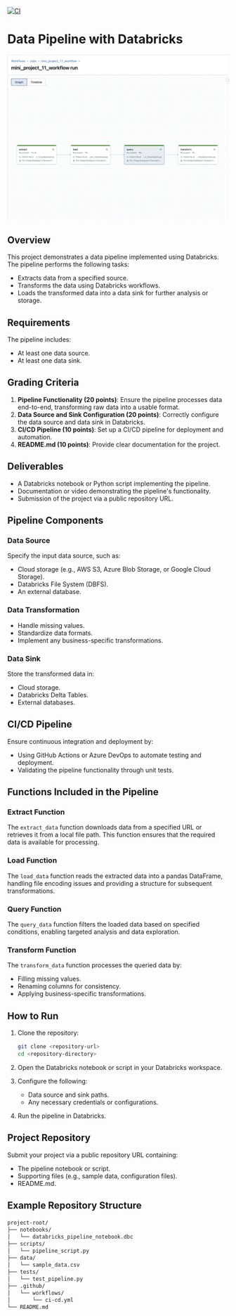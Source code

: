 [![CI](https://github.com/nogibjj/Eric_Ortega_Rodriguez_Mini_Project_6/actions/workflows/cicd.yml/badge.svg)](https://github.com/nogibjj/Eric_Ortega_Rodriguez_Mini_Project_6/actions/workflows/cicd.yml)
# Data Pipeline with Databricks
![alt text](image.png)
## Overview
This project demonstrates a data pipeline implemented using Databricks. The pipeline performs the following tasks:

- Extracts data from a specified source.
- Transforms the data using Databricks workflows.
- Loads the transformed data into a data sink for further analysis or storage.

## Requirements
The pipeline includes:
- At least one data source.
- At least one data sink.

## Grading Criteria
1. **Pipeline Functionality (20 points)**: Ensure the pipeline processes data end-to-end, transforming raw data into a usable format.
2. **Data Source and Sink Configuration (20 points)**: Correctly configure the data source and data sink in Databricks.
3. **CI/CD Pipeline (10 points)**: Set up a CI/CD pipeline for deployment and automation.
4. **README.md (10 points)**: Provide clear documentation for the project.

## Deliverables
- A Databricks notebook or Python script implementing the pipeline.
- Documentation or video demonstrating the pipeline's functionality.
- Submission of the project via a public repository URL.

## Pipeline Components

### Data Source
Specify the input data source, such as:
- Cloud storage (e.g., AWS S3, Azure Blob Storage, or Google Cloud Storage).
- Databricks File System (DBFS).
- An external database.

### Data Transformation
- Handle missing values.
- Standardize data formats.
- Implement any business-specific transformations.

### Data Sink
Store the transformed data in:
- Cloud storage.
- Databricks Delta Tables.
- External databases.

## CI/CD Pipeline
Ensure continuous integration and deployment by:
- Using GitHub Actions or Azure DevOps to automate testing and deployment.
- Validating the pipeline functionality through unit tests.

## Functions Included in the Pipeline

### Extract Function
The `extract_data` function downloads data from a specified URL or retrieves it from a local file path. This function ensures that the required data is available for processing.

### Load Function
The `load_data` function reads the extracted data into a pandas DataFrame, handling file encoding issues and providing a structure for subsequent transformations.

### Query Function
The `query_data` function filters the loaded data based on specified conditions, enabling targeted analysis and data exploration.

### Transform Function
The `transform_data` function processes the queried data by:
- Filling missing values.
- Renaming columns for consistency.
- Applying business-specific transformations.

## How to Run
1. Clone the repository:
   ```bash
   git clone <repository-url>
   cd <repository-directory>
   ```

2. Open the Databricks notebook or script in your Databricks workspace.

3. Configure the following:
   - Data source and sink paths.
   - Any necessary credentials or configurations.

4. Run the pipeline in Databricks.

## Project Repository
Submit your project via a public repository URL containing:
- The pipeline notebook or script.
- Supporting files (e.g., sample data, configuration files).
- README.md.

## Example Repository Structure
```
project-root/
├── notebooks/
│   └── databricks_pipeline_notebook.dbc
├── scripts/
│   └── pipeline_script.py
├── data/
│   └── sample_data.csv
├── tests/
│   └── test_pipeline.py
├── .github/
│   └── workflows/
│       └── ci-cd.yml
└── README.md
```



